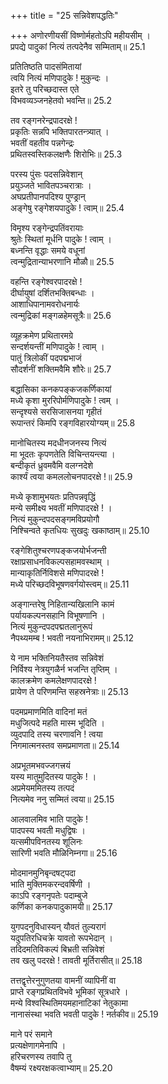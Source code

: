+++
title = "25 सन्निवेशपद्धतिः"

+++
अणोरणीयसीं विष्णोर्महतोऽपि महीयसीम् ।  
प्रपद्ये पादुकां नित्यं तत्पदेनैव सम्मिताम्॥ 25.1

प्रतितिष्ठति पादसंमितायां  
त्वयि नित्यं मणिपादुके ! मुकुन्दः ।  
इतरे तु परिच्छदास्त एते  
विभवव्यञ्जनहेतवो भवन्ति॥ 25.2

तव रङ्गनरेन्द्रपादरक्षे !  
प्रकृतिः सन्नपि भक्तिपारतन्त्र्यात् ।  
भवतीं वहतीव पन्नगेन्द्रः  
प्रथितस्वस्तिकलक्षणैः शिरोभिः॥ 25.3

परस्य पुंसः पदसन्निवेशान्  
प्रयुञ्जते भावितपञ्चरात्राः ।  
अघप्रतीपानपदिश्य पुण्ड्रान्  
अङ्गेषु रङ्गेशयपादुके ! त्वाम्॥ 25.4

विमृश्य रङ्गेन्द्रपतिंवरायाः  
श्रुतेः स्थितां मूर्धनि पादुके ! त्वाम् ।  
बध्नन्ति वृद्धाः समये वधूनां  
त्वन्मुद्रितान्याभरणानि मौळौ॥ 25.5

वहन्ति रङ्गेश्वरपादरक्षे !  
दीर्घायुषां दर्शितभक्तिबन्धाः ।  
आशाधिपानामवरोधनार्यः  
त्वन्मुद्रिकां मङ्गळहेमसूत्रैः॥ 25.6

व्यूहक्रमेण प्रथितारमग्रे  
सन्दर्शयन्तीं मणिपादुके ! त्वाम् ।  
पातुं त्रिलोकीं पदपद्मभाजं  
सौदर्शनीं शक्तिमवैमि शौरेः॥ 25.7

बद्धासिका कनकपङ्कजकर्णिकायां  
मध्ये कृशा मुररिपोर्मणिपादुके ! त्वम् ।  
सन्दृश्यसे सरसिजासनया गृहीतं  
रूपान्तरं किमपि रङ्गविहारयोग्यम्॥ 25.8

मानोचितस्य मदधीनजनस्य नित्यं  
मा भूदतः कृपणतेति विचिन्तयन्त्या ।  
बन्दीकृतं ध्रुवमवैमि वलग्नदेशे  
कार्श्यं त्वया कमललोचनपादरक्षे !॥ 25.9

मध्ये कृशामुभयतः प्रतिपन्नवृद्धिं  
मन्ये समीक्ष्य भवतीं मणिपादरक्षे ! ।  
नित्यं मुकुन्दपदसङ्गमविप्रयोगौ  
निश्चिन्वते कृतधियः सुखदुः खकाष्ठाम्॥ 25.10

रङ्गेशितुश्चरणपङ्कजयोर्भजन्ती  
रक्षाप्रसाधनविकल्पसहामवस्थाम् ।  
मान्याकृतिर्निविशसे मणिपादरक्षे !  
मध्ये परिच्छदविभूषणवर्गयोस्त्वम्॥ 25.11

अङ्गान्तरेषु निहितान्यखिलानि कामं  
पर्यायकल्पनसहानि विभूषणानि ।  
नित्यं मुकुन्दपदपद्मतलानुरूपं  
नैपथ्यमम्ब ! भवती नयनाभिरामम्॥ 25.12

ये नाम भक्तिनियतैस्तव सन्निवेशं  
निर्विश्य नेत्रयुगळैर्न भजन्ति तृप्तिम् ।  
कालक्रमेण कमलेक्षणपादरक्षे !  
प्रायेण ते परिणमन्ति सहस्रनेत्राः॥ 25.13

पदमप्रमाणमिति वादिनां मतं  
मधुजित्पदे महति मास्म भूदिति ।  
व्युदपादि तस्य चरणावनि ! त्वया  
निगमात्मनस्तव समप्रमाणता॥ 25.14

अप्रभूतमभवज्जगत्त्रयं  
यस्य मातुमुदितस्य पादुके ! ।  
अप्रमेयममितस्य तत्पदं  
नित्यमेव ननु सम्मितं त्वया॥ 25.15

आलवालमिव भाति पादुके !  
पादपस्य भवती मधुद्विषः ।  
यत्समीपविनतस्य शूलिनः  
सारिणी भवति मौळिनिम्नगा॥ 25.16

मोदमानमुनिबृन्दषट्पदा  
भाति मुक्तिमकरन्दवर्षिणी ।  
काऽपि रङ्गनृपतेः पदाम्बुजे  
कर्णिका कनकपादुकामयी॥ 25.17

युगपदनुविधास्यन् यौवतं तुल्यरागं  
यदुपतिरधिचक्रे यावतो रूपभेदान् ।  
तदिदमतिविकल्पं बिभ्रती सन्निवेशं  
तव खलु पदरक्षे ! तावती मूर्तिरासीत्॥ 25.18

तत्तद्वृत्तेरनुगुणतया वामनीं व्यापिनीं वा  
प्राप्ते रङ्गप्रथितविभवे भूमिकां सूत्रधारे ।  
मन्ये विश्वस्थितिमयमहानाटिकां नेतुकामा  
नानासंस्था भवति भवती पादुके ! नर्तकीव॥ 25.19

माने परं समाने  
प्रत्यक्षेणागमेनापि ।  
हरिचरणस्य तवापि तु  
वैषम्यं रक्ष्यरक्षकत्वाभ्याम्॥ 25.20

